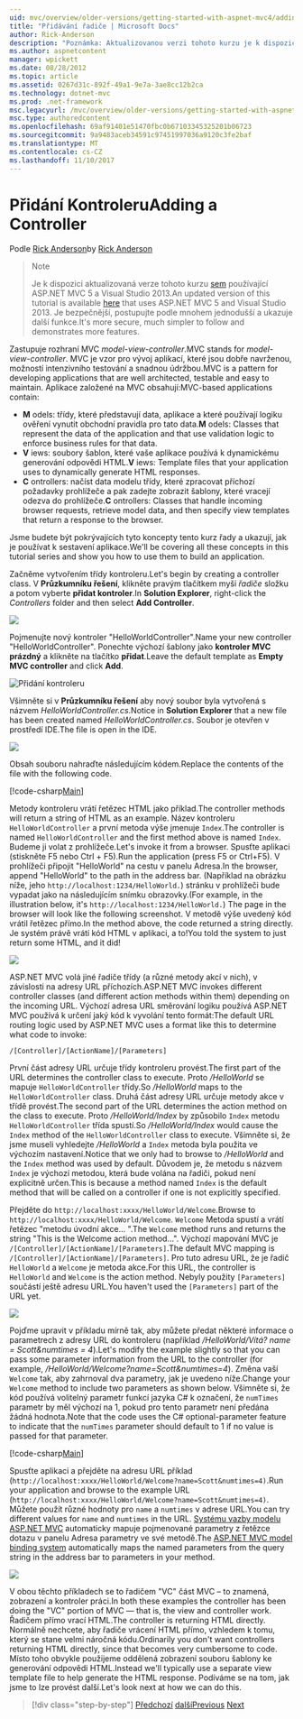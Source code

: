 ```yaml
---
uid: mvc/overview/older-versions/getting-started-with-aspnet-mvc4/adding-a-controller
title: "Přidávání řadiče | Microsoft Docs"
author: Rick-Anderson
description: "Poznámka: Aktualizovanou verzi tohoto kurzu je k dispozici, která používá ASP.NET MVC 5 a Visual Studio 2013. Je bezpečnější, mnohem jednodušší a postupujte podle ukázku..."
ms.author: aspnetcontent
manager: wpickett
ms.date: 08/28/2012
ms.topic: article
ms.assetid: 0267d31c-892f-49a1-9e7a-3ae8cc12b2ca
ms.technology: dotnet-mvc
ms.prod: .net-framework
msc.legacyurl: /mvc/overview/older-versions/getting-started-with-aspnet-mvc4/adding-a-controller
msc.type: authoredcontent
ms.openlocfilehash: 69af91401e51470fbc0b67103345325201b06723
ms.sourcegitcommit: 9a9483aceb34591c97451997036a9120c3fe2baf
ms.translationtype: MT
ms.contentlocale: cs-CZ
ms.lasthandoff: 11/10/2017
---
```

<a name="adding-a-controller"></a><span data-ttu-id="00285-104">Přidání Kontroleru</span><span class="sxs-lookup"><span data-stu-id="00285-104">Adding a Controller</span></span>
====================
<span data-ttu-id="00285-105">Podle [Rick Anderson](https://github.com/Rick-Anderson)</span><span class="sxs-lookup"><span data-stu-id="00285-105">by [Rick Anderson](https://github.com/Rick-Anderson)</span></span>

> > [!NOTE]
> > <span data-ttu-id="00285-106">Je k dispozici aktualizovaná verze tohoto kurzu [sem](../../getting-started/introduction/getting-started.md) používající ASP.NET MVC 5 a Visual Studio 2013.</span><span class="sxs-lookup"><span data-stu-id="00285-106">An updated version of this tutorial is available [here](../../getting-started/introduction/getting-started.md) that uses ASP.NET MVC 5 and Visual Studio 2013.</span></span> <span data-ttu-id="00285-107">Je bezpečnější, postupujte podle mnohem jednodušší a ukazuje další funkce.</span><span class="sxs-lookup"><span data-stu-id="00285-107">It's more secure, much simpler to follow and demonstrates more features.</span></span>


<span data-ttu-id="00285-108">Zastupuje rozhraní MVC *model-view-controller*.</span><span class="sxs-lookup"><span data-stu-id="00285-108">MVC stands for *model-view-controller*.</span></span> <span data-ttu-id="00285-109">MVC je vzor pro vývoj aplikací, které jsou dobře navrženou, možností intenzivního testování a snadnou údržbou.</span><span class="sxs-lookup"><span data-stu-id="00285-109">MVC is a pattern for developing applications that are well architected, testable and easy to maintain.</span></span> <span data-ttu-id="00285-110">Aplikace založené na MVC obsahují:</span><span class="sxs-lookup"><span data-stu-id="00285-110">MVC-based applications contain:</span></span>

- <span data-ttu-id="00285-111">**M** odels: třídy, které představují data, aplikace a které používají logiku ověření vynutit obchodní pravidla pro tato data.</span><span class="sxs-lookup"><span data-stu-id="00285-111">**M** odels: Classes that represent the data of the application and that use validation logic to enforce business rules for that data.</span></span>
- <span data-ttu-id="00285-112">**V** iews: soubory šablon, které vaše aplikace používá k dynamickému generování odpovědi HTML.</span><span class="sxs-lookup"><span data-stu-id="00285-112">**V** iews: Template files that your application uses to dynamically generate HTML responses.</span></span>
- <span data-ttu-id="00285-113">**C** ontrollers: načíst data modelu třídy, které zpracovat příchozí požadavky prohlížeče a pak zadejte zobrazit šablony, které vracejí odezva do prohlížeče.</span><span class="sxs-lookup"><span data-stu-id="00285-113">**C** ontrollers: Classes that handle incoming browser requests, retrieve model data, and then specify view templates that return a response to the browser.</span></span>

<span data-ttu-id="00285-114">Jsme budete být pokrývajících tyto koncepty tento kurz řady a ukazují, jak je používat k sestavení aplikace.</span><span class="sxs-lookup"><span data-stu-id="00285-114">We'll be covering all these concepts in this tutorial series and show you how to use them to build an application.</span></span>

<span data-ttu-id="00285-115">Začněme vytvořením třídy kontroleru.</span><span class="sxs-lookup"><span data-stu-id="00285-115">Let's begin by creating a controller class.</span></span> <span data-ttu-id="00285-116">V **Průzkumníku řešení**, klikněte pravým tlačítkem myši *řadiče* složku a potom vyberte **přidat kontroler**.</span><span class="sxs-lookup"><span data-stu-id="00285-116">In **Solution Explorer**, right-click the *Controllers* folder and then select **Add Controller**.</span></span>

![](adding-a-controller/_static/image1.png)

<span data-ttu-id="00285-117">Pojmenujte nový kontroler &quot;HelloWorldController&quot;.</span><span class="sxs-lookup"><span data-stu-id="00285-117">Name your new controller &quot;HelloWorldController&quot;.</span></span> <span data-ttu-id="00285-118">Ponechte výchozí šablony jako **kontroler MVC prázdný** a klikněte na tlačítko **přidat**.</span><span class="sxs-lookup"><span data-stu-id="00285-118">Leave the default template as **Empty MVC controller** and click **Add**.</span></span>

![Přidání kontroleru](adding-a-controller/_static/image2.png)

<span data-ttu-id="00285-120">Všimněte si v **Průzkumníku řešení** aby nový soubor byla vytvořená s názvem *HelloWorldController.cs*.</span><span class="sxs-lookup"><span data-stu-id="00285-120">Notice in **Solution Explorer** that a new file has been created named *HelloWorldController.cs*.</span></span> <span data-ttu-id="00285-121">Soubor je otevřen v prostředí IDE.</span><span class="sxs-lookup"><span data-stu-id="00285-121">The file is open in the IDE.</span></span>

![](adding-a-controller/_static/image3.png)

<span data-ttu-id="00285-122">Obsah souboru nahraďte následujícím kódem.</span><span class="sxs-lookup"><span data-stu-id="00285-122">Replace the contents of the file with the following code.</span></span>

[!code-csharp[Main](adding-a-controller/samples/sample1.cs)]

<span data-ttu-id="00285-123">Metody kontroleru vrátí řetězec HTML jako příklad.</span><span class="sxs-lookup"><span data-stu-id="00285-123">The controller methods will return a string of HTML as an example.</span></span> <span data-ttu-id="00285-124">Název kontroleru `HelloWorldController` a první metoda výše jmenuje `Index`.</span><span class="sxs-lookup"><span data-stu-id="00285-124">The controller is named `HelloWorldController` and the first method above is named `Index`.</span></span> <span data-ttu-id="00285-125">Budeme ji volat z prohlížeče.</span><span class="sxs-lookup"><span data-stu-id="00285-125">Let's invoke it from a browser.</span></span> <span data-ttu-id="00285-126">Spusťte aplikaci (stiskněte F5 nebo Ctrl + F5).</span><span class="sxs-lookup"><span data-stu-id="00285-126">Run the application (press F5 or Ctrl+F5).</span></span> <span data-ttu-id="00285-127">V prohlížeči připojit &quot;HelloWorld&quot; na cestu v panelu Adresa.</span><span class="sxs-lookup"><span data-stu-id="00285-127">In the browser, append &quot;HelloWorld&quot; to the path in the address bar.</span></span> <span data-ttu-id="00285-128">(Například na obrázku níže, jeho `http://localhost:1234/HelloWorld.`) stránku v prohlížeči bude vypadat jako na následujícím snímku obrazovky.</span><span class="sxs-lookup"><span data-stu-id="00285-128">(For example, in the illustration below, it's `http://localhost:1234/HelloWorld.`) The page in the browser will look like the following screenshot.</span></span> <span data-ttu-id="00285-129">V metodě výše uvedený kód vrátil řetězec přímo.</span><span class="sxs-lookup"><span data-stu-id="00285-129">In the method above, the code returned a string directly.</span></span> <span data-ttu-id="00285-130">Je systém právě vrátí kód HTML v aplikaci, a to!</span><span class="sxs-lookup"><span data-stu-id="00285-130">You told the system to just return some HTML, and it did!</span></span>

![](adding-a-controller/_static/image4.png)

<span data-ttu-id="00285-131">ASP.NET MVC volá jiné řadiče třídy (a různé metody akcí v nich), v závislosti na adresy URL příchozích.</span><span class="sxs-lookup"><span data-stu-id="00285-131">ASP.NET MVC invokes different controller classes (and different action methods within them) depending on the incoming URL.</span></span> <span data-ttu-id="00285-132">Výchozí adresa URL směrování logiku používá ASP.NET MVC používá k určení jaký kód k vyvolání tento formát:</span><span class="sxs-lookup"><span data-stu-id="00285-132">The default URL routing logic used by ASP.NET MVC uses a format like this to determine what code to invoke:</span></span>

`/[Controller]/[ActionName]/[Parameters]`

<span data-ttu-id="00285-133">První část adresy URL určuje třídy kontroleru provést.</span><span class="sxs-lookup"><span data-stu-id="00285-133">The first part of the URL determines the controller class to execute.</span></span> <span data-ttu-id="00285-134">Proto */HelloWorld* se mapuje `HelloWorldController` třídy.</span><span class="sxs-lookup"><span data-stu-id="00285-134">So */HelloWorld* maps to the `HelloWorldController` class.</span></span> <span data-ttu-id="00285-135">Druhá část adresy URL určuje metody akce v třídě provést.</span><span class="sxs-lookup"><span data-stu-id="00285-135">The second part of the URL determines the action method on the class to execute.</span></span> <span data-ttu-id="00285-136">Proto */HelloWorld/Index* by způsobilo `Index` metodu `HelloWorldController` třída spustí.</span><span class="sxs-lookup"><span data-stu-id="00285-136">So */HelloWorld/Index* would cause the `Index` method of the `HelloWorldController` class to execute.</span></span> <span data-ttu-id="00285-137">Všimněte si, že jsme museli vyhledejte */HelloWorld* a `Index` metoda byla použita ve výchozím nastavení.</span><span class="sxs-lookup"><span data-stu-id="00285-137">Notice that we only had to browse to */HelloWorld* and the `Index` method was used by default.</span></span> <span data-ttu-id="00285-138">Důvodem je, že metodu s názvem `Index` je výchozí metodou, která bude volána na řadiči, pokud není explicitně určen.</span><span class="sxs-lookup"><span data-stu-id="00285-138">This is because a method named `Index` is the default method that will be called on a controller if one is not explicitly specified.</span></span>

<span data-ttu-id="00285-139">Přejděte do `http://localhost:xxxx/HelloWorld/Welcome`.</span><span class="sxs-lookup"><span data-stu-id="00285-139">Browse to `http://localhost:xxxx/HelloWorld/Welcome`.</span></span> <span data-ttu-id="00285-140">`Welcome` Metoda spustí a vrátí řetězec &quot;metodu úvodní akce... &quot;.</span><span class="sxs-lookup"><span data-stu-id="00285-140">The `Welcome` method runs and returns the string &quot;This is the Welcome action method...&quot;.</span></span> <span data-ttu-id="00285-141">Výchozí mapování MVC je `/[Controller]/[ActionName]/[Parameters]`.</span><span class="sxs-lookup"><span data-stu-id="00285-141">The default MVC mapping is `/[Controller]/[ActionName]/[Parameters]`.</span></span> <span data-ttu-id="00285-142">Pro tuto adresu URL, že je řadič `HelloWorld` a `Welcome` je metoda akce.</span><span class="sxs-lookup"><span data-stu-id="00285-142">For this URL, the controller is `HelloWorld` and `Welcome` is the action method.</span></span> <span data-ttu-id="00285-143">Nebyly použity `[Parameters]` součástí ještě adresu URL.</span><span class="sxs-lookup"><span data-stu-id="00285-143">You haven't used the `[Parameters]` part of the URL yet.</span></span>

![](adding-a-controller/_static/image5.png)

<span data-ttu-id="00285-144">Pojďme upravit v příkladu mírně tak, aby můžete předat některé informace o parametrech z adresy URL do kontroleru (například */HelloWorld/Vítá? name = Scott&amp;numtimes = 4*).</span><span class="sxs-lookup"><span data-stu-id="00285-144">Let's modify the example slightly so that you can pass some parameter information from the URL to the controller (for example, */HelloWorld/Welcome?name=Scott&amp;numtimes=4*).</span></span> <span data-ttu-id="00285-145">Změna vaší `Welcome` tak, aby zahrnoval dva parametry, jak je uvedeno níže.</span><span class="sxs-lookup"><span data-stu-id="00285-145">Change your `Welcome` method to include two parameters as shown below.</span></span> <span data-ttu-id="00285-146">Všimněte si, že kód používá volitelný parametr funkcí jazyka C# k označení, že `numTimes` parametr by měl výchozí na 1, pokud pro tento parametr není předána žádná hodnota.</span><span class="sxs-lookup"><span data-stu-id="00285-146">Note that the code uses the C# optional-parameter feature to indicate that the `numTimes` parameter should default to 1 if no value is passed for that parameter.</span></span>

[!code-csharp[Main](adding-a-controller/samples/sample2.cs)]

<span data-ttu-id="00285-147">Spusťte aplikaci a přejděte na adresu URL příklad (`http://localhost:xxxx/HelloWorld/Welcome?name=Scott&numtimes=4)`.</span><span class="sxs-lookup"><span data-stu-id="00285-147">Run your application and browse to the example URL (`http://localhost:xxxx/HelloWorld/Welcome?name=Scott&numtimes=4)`.</span></span> <span data-ttu-id="00285-148">Můžete použít různé hodnoty pro `name` a `numtimes` v adrese URL.</span><span class="sxs-lookup"><span data-stu-id="00285-148">You can try different values for `name` and `numtimes` in the URL.</span></span> <span data-ttu-id="00285-149">[Systému vazby modelu ASP.NET MVC](http://odetocode.com/Blogs/scott/archive/2009/04/27/6-tips-for-asp-net-mvc-model-binding.aspx) automaticky mapuje pojmenované parametry z řetězce dotazu v panelu Adresa parametry ve své metodě.</span><span class="sxs-lookup"><span data-stu-id="00285-149">The [ASP.NET MVC model binding system](http://odetocode.com/Blogs/scott/archive/2009/04/27/6-tips-for-asp-net-mvc-model-binding.aspx) automatically maps the named parameters from the query string in the address bar to parameters in your method.</span></span>

![](adding-a-controller/_static/image6.png)

<span data-ttu-id="00285-150">V obou těchto příkladech se to řadičem &quot;VC&quot; část MVC – to znamená, zobrazení a kontroler práci.</span><span class="sxs-lookup"><span data-stu-id="00285-150">In both these examples the controller has been doing the &quot;VC&quot; portion of MVC — that is, the view and controller work.</span></span> <span data-ttu-id="00285-151">Řadičem přímo vrací HTML.</span><span class="sxs-lookup"><span data-stu-id="00285-151">The controller is returning HTML directly.</span></span> <span data-ttu-id="00285-152">Normálně nechcete, aby řadiče vrácení HTML přímo, vzhledem k tomu, který se stane velmi náročná kódu.</span><span class="sxs-lookup"><span data-stu-id="00285-152">Ordinarily you don't want controllers returning HTML directly, since that becomes very cumbersome to code.</span></span> <span data-ttu-id="00285-153">Místo toho obvykle použijeme oddělená zobrazení souboru šablony ke generování odpovědi HTML.</span><span class="sxs-lookup"><span data-stu-id="00285-153">Instead we'll typically use a separate view template file to help generate the HTML response.</span></span> <span data-ttu-id="00285-154">Podíváme se na tom, jak jsme to lze provést další.</span><span class="sxs-lookup"><span data-stu-id="00285-154">Let's look next at how we can do this.</span></span>

>[!div class="step-by-step"]
<span data-ttu-id="00285-155">[Předchozí](intro-to-aspnet-mvc-4.md)
[další](adding-a-view.md)</span><span class="sxs-lookup"><span data-stu-id="00285-155">[Previous](intro-to-aspnet-mvc-4.md)
[Next](adding-a-view.md)</span></span>
